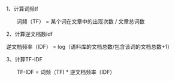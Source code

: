 1、计算词频tf  

　　词频（TF） = 某个词在文章中的出现次数 / 文章总词数  

2、计算逆文档数idf  

逆文档频率（IDF） = log（语料库的文档总数/包含该词的文档总数+1）  

 
3、计算TF-IDF  

　　TF-IDF = 词频（TF) * 逆文档频率（IDF）  

